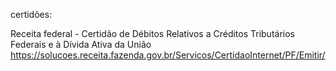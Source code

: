 certidões:

Receita federal - Certidão de Débitos Relativos a Créditos Tributários Federais e à Dívida Ativa da União
https://solucoes.receita.fazenda.gov.br/Servicos/CertidaoInternet/PF/Emitir/